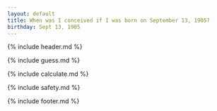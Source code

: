 ```yaml
---
layout: default
title: When was I conceived if I was born on September 13, 1905?
birthday: Sept 13, 1905
---
```


{% include header.md %}

{% include guess.md %}

{% include calculate.md %}

{% include safety.md %}

{% include footer.md %}



